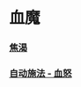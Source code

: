 # 血魔



### [焦渴](bloodseeker_thirst/README.md)

### [自动施法 - 血怒](bloodseeker_bloodrage_autocast/README.md)

